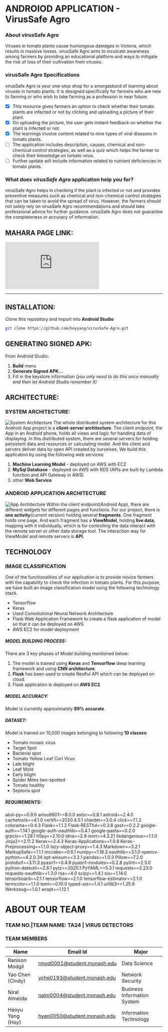 # ANDROIOD APPLICATION - VirusSafe Agro
### About virusSafe Agro
Viruses in tomato plants cause humongous damages in Victoria, which results in massive losses. virusSafe Agro aims to inculcate awareness among farmers by providing an educational platform and ways to mitigate the risk of loss of their cultivation from viruses. 

### virusSafe Agro Specifications
virusSafe Agro is your one-stop shop for a smorgasbord of learning about viruses in tomato plants. It is designed specifically for farmers who are new to farming or who wish to take farming as a profession in near future. 

- [x] This resource gives farmers an option to check whether their tomato plants are infected or not by clicking and uploading a picture of their plant.
- [x] On uploading the picture, the user gets instant feedback on whether the plant is infected or not. 
- [x] The learnings involve content related to nine types of viral diseases in tomato plants.
- [ ] The application includes description, causes, chemical and non-chemical control strategies, as well as a quiz which helps the farmer to check their knowledge on tomato virus.
- [ ] Further update will include information related to nutrient deficiencies in tomato plants.

### What does *virusSafe Agro* application help you for?
virusSafe Agro helps in checking if the plant is infected or not and provides preventive measures such as chemical and non-chemical control strategies that can be taken to avoid the spread of virus. However, the farmers should not solely rely on virusSafe Agro recommendations and should take professional advice for further guidance. virusSafe Agro does not guarantee the completeness or accuracy of information.

## MAHARA PAGE LINK:  
[![Mahara page](https://mahara.org/artefact/file/download.php?file=432674&view=133484&embedded=1&text=575322)](https://mahara.infotech.monash.edu.au/mahara/view/view.php?id=49981)

***
## INSTALLATION:
Clone this repository and import into **Android Studio**
```bash
git clone https://github.com/hoyyang/virusSafe-Agro.git
```

## GENERATING SIGNED APK:
From Android Studio:
1. **Build** menu
2. **Generate Signed APK...**
3. Fill in the keystore information *(you only need to do this once manually and then let Android Studio remember it)*

## ARCHITECTURE:
### SYSTEM ARCHITECTURE:
![System Architecture](https://raw.githubusercontent.com/hoyyang/virusSafe-Agro/master/design%20files/TA24-system%20architecture.png?token=ANAMHQUP7GHZC2FMDCCHMU27LN3EKe)
The whole distributed system architecture for this Android App project is a **client-server architecture**.  The client endpoint, the App in an Android phone, holds all views and logic for handling data of displaying.  In this distributed system, there are several servers for holding persistent data and resources or calculating model.  And the client and servers deliver data by open API created by ourselves.  We build this application by using the following web services:
1. **Machine Learning Model** - deployed on AWS with EC2
2. **MySql Database** - deployed on AWS with RDS (APIs are built by Lambda function and API Gateway in AWS)
3. other **Web Service**

### ANDROID APPLICATION ARCHITECTURE
![App Architecture](https://raw.githubusercontent.com/hoyyang/virusSafe-Agro/master/design%20files/App%20-%20android%20system%20structure.png?token=ANAMHQRGXKOOONDKS4HQTTC7LOLLG)
Within the client endpoint(Android App), there are different widgets for different pages and functions. For our project, there is **one activity**(current version) holding several **fragments**. One fragment holds one page.  And each fragment has a **ViewModel**, holding **live data**, mapping with it individually, which is for controlling the data interact with the remote server or other data storage tool. The interaction way for ViewModel and remote servers is **API**.


## TECHNOLOGY
### IMAGE CLASSIFICATION
One of the functionalities of our application is to provide novice farmers with the capability to check the infection in tomato plants. For this purpose, we have built an image classification model using the following technology stack.
- Tensorflow
- Keras
- Used Convolutional Neural Network Architecture
- Flask Web Application Framework to create a flask application of model so that it can be deployed on AWS
- AWS EC2 for model deployment

##### MODEL BUILDING PROCESS: 
There are 3 key phases of Model building mentioned below:
1. The model is trained using **Keras** and **Tensorflow** deep learning framework and using **CNN architecture**.
2. **Flask** has been used to create Restful API which can be deployed on cloud.
3. Flask application is deployed on **AWS EC2**.

##### MODEL ACCURACY: 
Model is currently approximately **89% accurate**.

##### DATASET:
Model is trained on 10,000 images belonging to following **10 classes**:
- Tomato mosaic virus
- Target Spot
- Bacterial spot
- Tomato Yellow Leaf Curl Virus
- Late blight
- Leaf Mold
- Early blight
- Spider Mites two-spotted 
- Tomato healthy
- Septoria spot

##### REQUIREMENTS:
absl-py==0.9.0
aniso8601==8.0.0
astor==0.8.1
astroid==2.4.0
cachetools==4.1.0
certifi==2020.4.5.1
chardet==3.0.4
click==7.1.2
colorama==0.4.3
Flask==1.1.2
Flask-RESTful==0.3.8
gast==0.2.2
google-auth==1.14.1
google-auth-oauthlib==0.4.1
google-pasta==0.2.0
grpcio==1.28.1
h5py==2.10.0
idna==2.9
isort==4.3.21
itsdangerous==1.1.0
Jinja2==2.11.2
Keras==2.4.3
Keras-Applications==1.0.8
Keras-Preprocessing==1.1.0
lazy-object-proxy==1.4.3
Markdown==3.2.1
MarkupSafe==1.1.1
mccabe==0.6.1
numpy==1.18.3
oauthlib==3.1.0
opencv-python==4.2.0.34
opt-einsum==3.2.1
pandas==1.0.3
Pillow==7.2.0
protobuf==3.11.3
pyasn1==0.4.8
pyasn1-modules==0.2.8
pylint==2.5.0
python-dateutil==2.8.1
pytz==2020.1
PyYAML==5.3.1
requests==2.23.0
requests-oauthlib==1.3.0
rsa==4.0
scipy==1.4.1
six==1.14.0
tensorboard==2.1.1
tensorflow==2.1.0
tensorflow-estimator==2.1.0
termcolor==1.1.0
toml==0.10.0
typed-ast==1.4.1
urllib3==1.25.9
Werkzeug==1.0.1
wrapt==1.12.1

# ABOUT OUR TEAM
### TEAM NO.|TEAM NAME: TA24 | VIRUS DETECTORS
### TEAM MEMBERS
|Name|Email Id|Major
|---|---|---|
|Ranison Modgil|rmod0001@student.monash.edu|Data Science|
|Yao Chen (Cindy)|yche0193@student.monash.edu|Network Security|
|Niral Almeida|nalm0004@student.monash.edu|Business Information System|
|Haoyu Yang (Hoy)|hyan0050@student.monash.edu|Information Technology|

